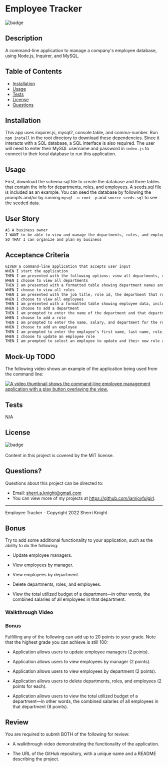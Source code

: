 # Employee Tracker

![badge](https://img.shields.io/badge/license-MIT-brightgreen)

## Description

A command-line application to manage a company's employee database, using Node.js, Inquirer, and MySQL.

## Table of Contents

- [Installation](#installation)
- [Usage](#usage)
- [Tests](#tests)
- [License](#license)
- [Questions](#questions)

## Installation

This app uses inquirer.js, mysql2, console.table, and comma-number. Run `npm install` in the root directory to download these dependencies. Since it interacts with a SQL database, a SQL interface is also required. The user will need to enter their MySQL username and password in `index.js` to connect to their local database to run this application.

## Usage

First, download the schema.sql file to create the database and three tables that contain the info for departments, roles, and employees. A seeds.sql file is included as an example. You can seed the database by following the prompts and/or by running `mysql -u root -p` and `source seeds.sql` to see the seeded data.

## User Story

```md
AS A business owner
I WANT to be able to view and manage the departments, roles, and employees in my company
SO THAT I can organize and plan my business
```

## Acceptance Criteria

```md
GIVEN a command-line application that accepts user input
WHEN I start the application
THEN I am presented with the following options: view all departments, view all roles, view all employees, add a department, add a role, add an employee, and update an employee role
WHEN I choose to view all departments
THEN I am presented with a formatted table showing department names and department ids
WHEN I choose to view all roles
THEN I am presented with the job title, role id, the department that role belongs to, and the salary for that role
WHEN I choose to view all employees
THEN I am presented with a formatted table showing employee data, including employee ids, first names, last names, job titles, departments, salaries, and managers that the employees report to
WHEN I choose to add a department
THEN I am prompted to enter the name of the department and that department is added to the database
WHEN I choose to add a role
THEN I am prompted to enter the name, salary, and department for the role and that role is added to the database
WHEN I choose to add an employee
THEN I am prompted to enter the employee’s first name, last name, role, and manager, and that employee is added to the database
WHEN I choose to update an employee role
THEN I am prompted to select an employee to update and their new role and this information is updated in the database
```

## Mock-Up TODO

The following video shows an example of the application being used from the command line:

[![A video thumbnail shows the command-line employee management application with a play button overlaying the view.](./Assets/)]()

## Tests

N/A

## License

![badge](https://img.shields.io/badge/license-MIT-brightgreen)
<br />  
Content in this project is covered by the MIT license.

## Questions?

Questions about this project can be directed to:

- Email: sherri.a.knight@gmail.com
- You can view more of my projects at https://github.com/iamjoyfulgirl.

---

Employee Tracker - Copyright 2022 Sherri Knight

## Bonus

Try to add some additional functionality to your application, such as the ability to do the following:

- Update employee managers.

- View employees by manager.

- View employees by department.

- Delete departments, roles, and employees.

- View the total utilized budget of a department&mdash;in other words, the combined salaries of all employees in that department.

### Walkthrough Video

### Bonus

Fulfilling any of the following can add up to 20 points to your grade. Note that the highest grade you can achieve is still 100:

- Application allows users to update employee managers (2 points).

- Application allows users to view employees by manager (2 points).

- Application allows users to view employees by department (2 points).

- Application allows users to delete departments, roles, and employees (2 points for each).

- Application allows users to view the total utilized budget of a department&mdash;in other words, the combined salaries of all employees in that department (8 points).

## Review

You are required to submit BOTH of the following for review:

- A walkthrough video demonstrating the functionality of the application.

- The URL of the GitHub repository, with a unique name and a README describing the project.
